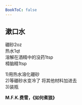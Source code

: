 ```yaml
---
BookToC: false
---
```


## 漱口水

硼砂2oz  
热水1qt  
溶解在酒精中的没药1tsp  
樟脑精1tsp

1)用热水溶化硼砂  
2)等硼砂水变冷了 将其他材料加进去  
3)装瓶

**M.F.K.费雪，《如何煮狼》**
